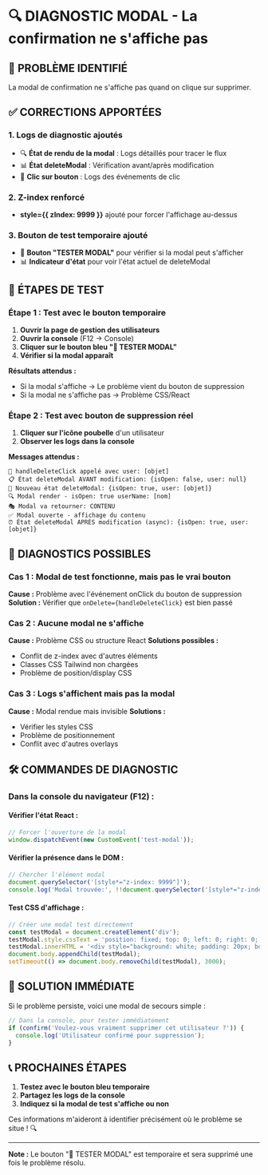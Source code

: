 # 🔍 DIAGNOSTIC MODAL - La confirmation ne s'affiche pas

## 🚨 PROBLÈME IDENTIFIÉ
La modal de confirmation ne s'affiche pas quand on clique sur supprimer.

## ✅ CORRECTIONS APPORTÉES

### 1. Logs de diagnostic ajoutés
- 🔍 **État de rendu de la modal** : Logs détaillés pour tracer le flux
- 📊 **État deleteModal** : Vérification avant/après modification
- 🎯 **Clic sur bouton** : Logs des événements de clic

### 2. Z-index renforcé
- **style={{ zIndex: 9999 }}** ajouté pour forcer l'affichage au-dessus

### 3. Bouton de test temporaire ajouté
- 🧪 **Bouton "TESTER MODAL"** pour vérifier si la modal peut s'afficher
- 📊 **Indicateur d'état** pour voir l'état actuel de deleteModal

## 🧪 ÉTAPES DE TEST

### Étape 1 : Test avec le bouton temporaire
1. **Ouvrir la page de gestion des utilisateurs**
2. **Ouvrir la console** (F12 → Console)
3. **Cliquer sur le bouton bleu "🧪 TESTER MODAL"**
4. **Vérifier si la modal apparaît**

**Résultats attendus :**
- Si la modal s'affiche → Le problème vient du bouton de suppression
- Si la modal ne s'affiche pas → Problème CSS/React

### Étape 2 : Test avec bouton de suppression réel
1. **Cliquer sur l'icône poubelle** d'un utilisateur
2. **Observer les logs dans la console**

**Messages attendus :**
```
🎯 handleDeleteClick appelé avec user: [objet]
📋 État deleteModal AVANT modification: {isOpen: false, user: null}
🔄 Nouveau état deleteModal: {isOpen: true, user: [objet]}
🔍 Modal render - isOpen: true userName: [nom]
🎭 Modal va retourner: CONTENU
✅ Modal ouverte - affichage du contenu
⏰ État deleteModal APRÈS modification (async): {isOpen: true, user: [objet]}
```

## 🔧 DIAGNOSTICS POSSIBLES

### Cas 1 : Modal de test fonctionne, mais pas le vrai bouton
**Cause :** Problème avec l'événement onClick du bouton de suppression
**Solution :** Vérifier que `onDelete={handleDeleteClick}` est bien passé

### Cas 2 : Aucune modal ne s'affiche
**Cause :** Problème CSS ou structure React
**Solutions possibles :**
- Conflit de z-index avec d'autres éléments
- Classes CSS Tailwind non chargées
- Problème de position/display CSS

### Cas 3 : Logs s'affichent mais pas la modal
**Cause :** Modal rendue mais invisible
**Solutions :**
- Vérifier les styles CSS
- Problème de positionnement
- Conflit avec d'autres overlays

## 🛠️ COMMANDES DE DIAGNOSTIC

### Dans la console du navigateur (F12) :

#### Vérifier l'état React :
```javascript
// Forcer l'ouverture de la modal
window.dispatchEvent(new CustomEvent('test-modal'));
```

#### Vérifier la présence dans le DOM :
```javascript
// Chercher l'élément modal
document.querySelector('[style*="z-index: 9999"]');
console.log('Modal trouvée:', !!document.querySelector('[style*="z-index: 9999"]'));
```

#### Test CSS d'affichage :
```javascript
// Créer une modal test directement
const testModal = document.createElement('div');
testModal.style.cssText = 'position: fixed; top: 0; left: 0; right: 0; bottom: 0; background: rgba(0,0,0,0.5); z-index: 9999; display: flex; align-items: center; justify-content: center;';
testModal.innerHTML = '<div style="background: white; padding: 20px; border-radius: 10px;">TEST MODAL</div>';
document.body.appendChild(testModal);
setTimeout(() => document.body.removeChild(testModal), 3000);
```

## 🚀 SOLUTION IMMÉDIATE

Si le problème persiste, voici une modal de secours simple :

```javascript
// Dans la console, pour tester immédiatement
if (confirm('Voulez-vous vraiment supprimer cet utilisateur ?')) {
  console.log('Utilisateur confirmé pour suppression');
}
```

## 📞 PROCHAINES ÉTAPES

1. **Testez avec le bouton bleu temporaire**
2. **Partagez les logs de la console**
3. **Indiquez si la modal de test s'affiche ou non**

Ces informations m'aideront à identifier précisément où le problème se situe ! 🔍

---

**Note :** Le bouton "🧪 TESTER MODAL" est temporaire et sera supprimé une fois le problème résolu.